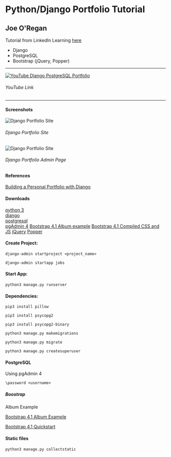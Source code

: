 # Python/Django Portfolio Tutorial

## Joe O'Regan

Tutorial from LinkedIn Learning [here](https://www.linkedin.com/learning/building-a-personal-portfolio-with-django/)

- Django
- PostgreSQL
- Bootstrap (jQuery, Popper)

---

[![YouTube Django PostgreSQL Portfolio](https://img.youtube.com/vi/iVdUWT2WhVI/default.jpg)](https://youtu.be/iVdUWT2WhVI)

###### YouTube Link

---

#### Screenshots

![Django Portfolio Site](https://raw.githubusercontent.com/joeaoregan/portfolio-django-py/master/images/screenshot_site.jpg "Django Portfolio Site")

###### Django Portfolio Site

![Django Portfolio Site](https://raw.githubusercontent.com/joeaoregan/portfolio-django-py/master/images/screenshot_admin.jpg "Django Portfolio Admin Page")

###### Django Portfolio Admin Page

#### References

[Building a Personal Portfolio with Django](https://www.linkedin.com/learning/building-a-personal-portfolio-with-django/)

#### Downloads

[python 3](https://www.python.org/downloads/)  
[django](https://www.djangoproject.com/download/)  
[postgresql](https://www.postgresql.org/download/)  
[pgAdmin 4](https://www.pgadmin.org/download/)
[Bootstrap 4.1 Album example](https://getbootstrap.com/docs/4.1/examples/album/)
[Bootstrap 4.1 Compiled CSS and JS](https://getbootstrap.com/docs/4.1/getting-started/download/)
[jQuery](https://jquery.com/download/)
[Popper](https://unpkg.com/popper.js@1.16.1/dist/umd/popper.min.js)

#### Create Project:

```console
django-admin startproject <project_name>
```

```console
django-admin startapp jobs
```

#### Start App:

```console
python3 manage.py runserver
```

#### Dependencies:

```console
pip3 install pillow
```

```console
pip3 install psycopg2
```

```console
pip3 install psycopg2-binary
```

```console
python3 manage.py makemigrations
```

```console
python3 manage.py migrate
```

```console
python3 manage.py createsuperuser
```

#### PostgreSQL

Using pgAdmin 4

```console
\password <username>
```

##### Boostrap

Album Example

[Bootstrap 4.1 Album Example](https://getbootstrap.com/docs/4.1/examples/album/)

[Bootstrap 4.1 Quickstart](https://getbootstrap.com/docs/4.1/getting-started/introduction/)

#### Static files

```console
python3 manage.py collectstatic
```
